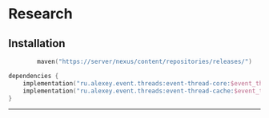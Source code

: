 # Research



## Installation



```kotlin
        maven("https://server/nexus/content/repositories/releases/")

```

```kotlin
dependencies {
    implementation("ru.alexey.event.threads:event-thread-core:$event_thread_version")
    implementation("ru.alexey.event.threads:event-thread-cache:$event_thread_version")
}
```

***